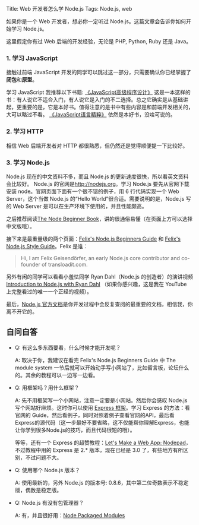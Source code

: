 Title: Web 开发者怎么学 Node.js
Tags: Node.js, web

如果你是一个 Web 开发者，想必你一定听过 Node.js。这篇文章会告诉你如何开始学习 Node.js。

这里假定你有过 Web 后端的开发经验，无论是 PHP, Python, Ruby 还是 Java。

<!-- more -->

### 1. 学习 JavaScript
接触过前端 JavaScript 开发的同学可以跳过这一部分，只需要确认你已经掌握了<strong>闭包</strong>和<strong>原型</strong>。

学习 JavaScript 我推荐以下书籍:
<a href="http://book.douban.com/subject/10546125/" target="_blank">《JavaScript高级程序设计》</a>
这是一本这样的书：有人说它不适合入门，有人说它是入门的不二选择。总之它确实是从基础讲起，更重要的是，它是本好书。值得注意的是书中有些内容是和前端开发相关的，大可以略过不看。
<a href="http://book.douban.com/subject/3590768/" target="_blank">《JavaScript语言精粹》</a>
依然是本好书，没啥可说的。

### 2. 学习 HTTP
相信 Web 后端开发者对 HTTP 都很熟悉，但仍然还是觉得顺便提一下比较好。

### 3. 学习 Node.js
Node.js 现在的中文资料不多，而且 Node.js 的更新速度很快，所以看英文资料会比较好。
Node.js 的官网是<a href="http://nodejs.org" target="_blank">http://nodejs.org</a>。学习 Node.js 要先从官网下载安装 node。官网页面下面有一个很不错的例子，用 6 行代码实现一个 Web Server，这个当做 Node.js 的“Hello World”很合适。需要说明的是，Node.js 写的 Web Server 是可以在生产环境下使用的，并且性能颇高。

之后推荐阅读<a href="http://www.nodebeginner.org" target="_blank">The Node Beginner Book</a>，讲的很通俗易懂（在页面上方可以选择中文版哦）。

接下来是最重量级的两个页面：<a href="http://nodeguide.com/beginner.html" target="_blank">Felix's Node.js Beginners Guide</a> 和 <a href="http://nodeguide.com/style.html" target="_blank">Felix's Node.js Style Guide</a>。Felix 是谁：

> Hi, I am Felix Geisendörfer, an early Node.js core contributor and co-founder of transloadit.com.

另外有闲的同学可以看看小羞怯同学 Ryan Dahl（Node.js 的创造者）的演讲视频 <a href="http://www.youtube.com/watch?v=jo_B4LTHi3I" target="_blank">Introduction to Node.js with Ryan Dahl</a> （如果你感兴趣，这是我在 YouTube 上完整看过的唯一一个正经的视频）。

最后，<a href="http://nodejs.org/api/" target="_blank">Node.js 官方文档</a>是你开发过程中会反复查阅的最重要的文档，相信我，你离不开它的。

## 自问自答
* Q: 有这么多东西要看，什么时候才能开发呢？

    A: 取决于你，我建议在看完 Felix's Node.js Beginners Guide 中 The module system 一节后就可以开始动手写小网站了，比如留言板，论坛什么的。其余的教程可以一边写一边看。

* Q: 用框架吗？用什么框架？

    A: 先不用框架写一个小网站，注意一定要是小网站。然后你会感叹 Node.js 写个网站好麻烦。这时你可以使用 <a href="http://expressjs.com" target="_blank">Express 框架</a>。学习 Express 的方法：看官网的 Guide，然后看例子，同时对照着例子查看官网的API，最后看Express的源代码（这一步最好不要省略，这不仅能帮你理解Express，也能让你学到很多Node.js的技巧，而且代码很短的哦）。

    等等，还有一个 Express 的超赞教程：<a href="http://dailyjs.com/tags.html#lmawa" target="_blank">Let's Make a Web App: Nodepad</a>，不过教程中用的 Express 是 2.* 版本，现在已经是 3.0 了，有些地方有所区别，不过问题不大。

* Q: 使用哪个 Node.js 版本？

    A: 使用最新的，另外 Node.js 的版本号: 0.8.6，其中第二位奇数表示不稳定版，偶数是稳定版。

* Q: Node.js 有没有包管理器？

    A: 有，并且很好用：<a href="https://npmjs.org" target="_blank">Node Packaged Modules</a>
